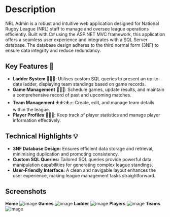 # Description
NRL Admin is a robust and intuitive web application designed for National Rugby League (NRL) staff to manage and oversee league operations efficiently. Built with C# using the ASP.NET MVC framework, this application offers a seamless user experience and integrates with a SQL Server database. The database design adheres to the third normal form (3NF) to ensure data integrity and reduce redundancy.

## Key Features 🏉

- **Ladder System** 🥇🥈🥉: Utilises custom SQL queries to present an up-to-date ladder, displaying team standings based on game records.
- **Game Management** 🏈🏉🏈: Schedule games, update results, and maintain a comprehensive record of past and upcoming matches.
- **Team Management** ⛹️⛹️‍♀️⛹️‍♂️: Create, edit, and manage team details within the league.
- **Player Profiles** 🦸🦹🧛: Keep track of player statistics and manage player information effectively.
  
## Technical Highlights 💡

- **3NF Database Design:** Ensures efficient data storage and retrieval, minimising duplication and promoting consistency.
- **Custom SQL Queries:** Tailored SQL queries provide powerful data manipulation capabilities for generating complex league standings.
- **User-Friendly Interface:** A clean and navigable layout enhances the user experience, making league management tasks straightforward.
  
## Screenshots
**Home**
![image](https://github.com/Nanisong/NRLAdmin/assets/124329841/2df3cab7-6557-4f5d-8aa5-3f44246d33d1)
**Games**
![image](https://github.com/Nanisong/NRLAdmin/assets/124329841/7d1b3f80-ceb4-4a6d-8a9c-e7bc9cd4081e)
**Ladder**
![image](https://github.com/Nanisong/NRLAdmin/assets/124329841/c68fa9c9-3028-472b-9097-c33b3cec1062)
**Players**
![image](https://github.com/Nanisong/NRLAdmin/assets/124329841/4df3df2c-31b3-4f3a-93af-224b49463be4)
**Teams**
![image](https://github.com/Nanisong/NRLAdmin/assets/124329841/88d9dd4d-4a63-4aef-8942-0c5b765884c7)



